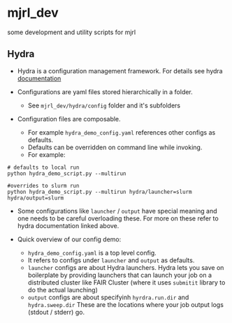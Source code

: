 # mjrl_dev
some development and utility scripts for mjrl

## Hydra

* Hydra is a configuration management framework. For details see hydra [documentation](https://www.internalfb.com/intern/staticdocs/hydra/docs/fb/fair-cluster)

* Configurations are yaml files stored hierarchically in a folder. 
    * See `mjrl_dev/hydra/config` folder and it's subfolders

* Configuration files are composable. 
    * For example `hydra_demo_config.yaml` references other configs as defaults.
    * Defaults can be overridden on command line while invoking. 
    * For example: 
```
# defaults to local run
python hydra_demo_script.py --multirun 

#overrides to slurm run
python hydra_demo_script.py --multirun hydra/launcher=slurm hydra/output=slurm
```
* Some configurations like `launcher` / `output` have special meaning and one needs to be careful overloading these. For more on these refer to hydra documentation linked above.

* Quick overview of our config demo:
    * `hydra_demo_config.yaml` is a top level config.
    * It refers to configs under `launcher` and `output` as defaults.
    * `launcher` configs are about Hydra launchers. Hydra lets you save on boilerplate by providing launchers that can launch your job on a distributed cluster like FAIR Cluster (where it uses `submitit` library to do the actual launching)
    * `output` configs are about specifyinh `hyrdra.run.dir` and `hydra.sweep.dir` These are the locations where your job output logs (stdout / stderr) go.





